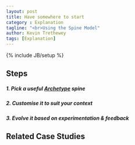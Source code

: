 ```yaml
---
layout: post
title: Have somewhere to start
category : Explanation
tagline: "<br>Using the Spine Model"
author: Kevin Trethewey
tags: [Explanation]
---
```

{% include JB/setup %}

## Steps

##### 1. Pick a useful [Archetype](/archetypes.html) spine

##### 2. Customise it to suit your context

##### 3. Evolve it based on experimentation & feedback

## Related Case Studies 
